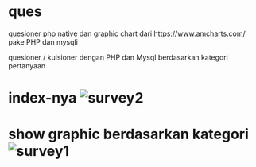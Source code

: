 # ques
quesioner php native dan graphic chart dari https://www.amcharts.com/
pake PHP dan mysqli

quesioner / kuisioner dengan PHP dan Mysql berdasarkan kategori pertanyaan


index-nya
![survey2](https://user-images.githubusercontent.com/22228910/113326920-80080300-9344-11eb-9052-682f405bb3a0.png)
======

show graphic berdasarkan kategori
![survey1](https://user-images.githubusercontent.com/22228910/113327251-ea20a800-9344-11eb-83fe-dc0acd5f1ab7.png)
=======
